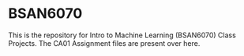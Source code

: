 # BSAN6070
This is the repository for Intro to Machine Learning (BSAN6070) Class Projects.
The CA01 Assignment files are present over here.
